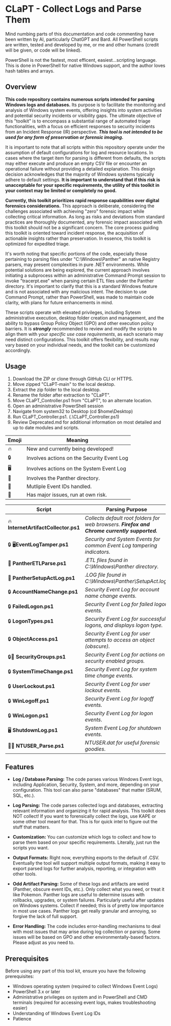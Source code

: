 # CLaPT - Collect Logs and Parse Them

Mind numbing parts of this documentation and code commenting have been written by AI, particularly ChatGPT and Bard. All PowerShell scripts are written, tested and developed by me, or me and other humans (credit will be given, or code will be linked).  

PowerShell is not the fastest, most efficent, easiest...scripting language. This is done in PowerShell for native Windows support, and the author loves hash tables and arrays.

## Overview

**This code repository contains numerous scripts intended for parsing Windows logs and databases.** Its purpose is to facilitate the monitoring and analysis of Windows system events, offering insights into system activities and potential security incidents or visibility gaps. The ultimate objective of this "toolkit" is to encompass a substantial range of automated triage functionalities, with a focus on efficient responses to security incidents from an Incident Response (IR) perspective. ***This tool is not intended to be used for any form of preservation or forensic imaging.***

It is important to note that all scripts within this repository operate under the assumption of default configurations for log and resource locations. In cases where the target item for parsing is different from defaults, the scripts may either execute and produce an empty CSV file or encounter an operational failure without providing a detailed explanation. This design decision acknowledges that the majority of Windows systems typically adhere to default settings. **It is important to understand that if this risk is unacceptable for your specific requirements, the utility of this toolkit in your context may be limited or completely no good.**

**Currently, this toolkit prioritizes rapid response capabilities over digital forensics considerations.** This approach is deliberate, considering the challenges associated with achieving "zero" forensic impact while collecting critical information. As long as risks and deviations from standard practices are thoroughly documented, any forensic impact associated with this toolkit should not be a significant concern. The core process guiding this toolkit is oriented toward incident response, the acquisition of actionable insights rather than preservation. In essence, this toolkit is optimized for expedited triage.

It's worth noting that specific portions of the code, especially those pertaining to parsing files under "C:\Windows\Panther" an native Registry parsers, may present complexities in pure .NET environments. While potential solutions are being explored, the current approach involves initiating a subprocess within an administrative Command Prompt session to invoke "tracerpt.exe" when parsing certain ETL files under the Panther directory. It's important to clarify that this is a standard Windows feature and is not associated with any malicious intent. The decision to use Command Prompt, rather than PowerShell, was made to maintain code clarity, with plans for future enhancements in mind.

These scripts operate with elevated privileges, including Sytesm administrative execution, desktop folder creation and management, and the ability to bypass Group Policy Object (GPO) and other execution policy barriers. It is ***strongly*** recommended to review and modify the scripts to align them with your *specific use case requirements*, as each scenario may need distinct configurations. This toolkit offers flexibility, and results may vary based on your individual needs, and the toolkit can be customized accordingly.

## Usage ## 

1. Download the ZIP or clone through GitHub CLI or HTTPS.
2. Move zipped "CLaPT-main" to the local desktop.
4. Extract the zip folder to the local desktop.
5. Rename the folder after extraction to "CLaPT".
6. Move CLaPT_Controller.ps1 from "CLaPT", to an alternate location.
7. Open an administrative PowerShell session
8. Navigate from system32 to Desktop (cd $home\Desktop\)
9. Run CLaPT_Controller.ps1. (.\CLaPT_Controller.ps1)
10. Review Deprecated.md for additional information on most detailed and up to date modules and scripts.

| Emoji | Meaning|
| --- | --- |
| 🔥 | New and currently being developed! |
| 🔒 | Involves actions on the Security Event Log |
| 🖥️ | Involves actions on the System Event Log |
| 🐆 | Involves the Panther directory. |
| 🧅 | Mutliple Event IDs handled. |
| 🤡 | Has major issues, run at own risk. |


| **Script** | **Parsing Purpose** |
| --- | --- |
| 🔥 **InternetArtifactCollector.ps1** | *Collects default root folders for web browsers. **Firefox and Chrome currently supported.*** |
| 🔒 🖥️**EventLogTamper.ps1**| *Security and System Events for common Event Log tampering indicators.*  |
| 🐆 **PantherETLParse.ps1** | *.ETL files found in _C:\Windows\Panther_ directory.* |
| 🐆 **PantherSetupActLog.ps1** | *.LOG file found in C:\Windows\Panther\SetupAct.log.* |
| 🔒 **AccountNameChange.ps1** | *Security Event Log for account name change events.* |
| 🔒 **FailedLogon.ps1** | *Security Event Log for failed logon events.* |
| 🔒 **LogonTypes.ps1** | *Security Event Log for successful logons, and displays logon type.* |
| 🔒 **ObjectAccess.ps1** | *Security Event Log for user attempts to access an object (obscure).* |
| 🔒🧅 **SecurityGroups.ps1** | *Security Event Log for actions on security enabled groups.* |
| 🔒 **SystemTimeChange.ps1** | *Security Event Log for system time change events.* |
| 🔒 **UserLockout.ps1** | *Security Event Log for user lockout events.* |
| 🔒 **WinLogoff.ps1** | *Security Event Log for logoff events.* |
| 🔒 **WinLogon.ps1** | *Security Event Log for logon events*. |
| 🖥️ **ShutdownLog.ps1** | *System Event Log for shutdown events.* |
| 🤡🔥 **NTUSER_Parse.ps1** | *NTUSER.dat for useful forensic goodies*. |
   
## Features

- **Log / Database Parsing:** The code parses various Windows Event logs, including Application, Security, System, and more, depending on your configuration. This tool can also parse "databases" that matter (SRUM, SQL, etc.).

- **Log Parsing:** The code parses collected logs and databases, extracting relevant information and organizing it for rapid analysis. This toolkit does NOT collect! If you want to forensically collect the logs, use KAPE or some other tool meant for that. This is for quick intel to figure out the stuff that matters.

- **Customization:** You can customize which logs to collect and how to parse them based on your specific requirements. Literally, just run the scripts you want.

- **Output Formats:** Right now, everything exports to the default of .CSV. Eventually the tool will support multiple output formats, making it easy to export parsed logs for further analysis, reporting, or integration with other tools.

- **Odd Artifact Parsing:** Some of these logs and artifacts are weird (Panther, obscure event IDs, etc.). Only collect what you need, or treat it like Pokemon. Panther logs are useful to determine issues with rollbacks, upgrades, or system failures. Particularly useful after updates on Windows systems. Collect if needed; this is of pretty low importance in most use cases. Panther logs get really granular and annoying, so forgive the lack of full support.

- **Error Handling:** The code includes error-handling mechanisms to deal with most issues that may arise during log collection or parsing. Some issues will be based on GPO and other environmentally-based factors. Please adjust as you need to.

## Prerequisites

Before using any part of this tool kit, ensure you have the following prerequisites:

- Windows operating system (required to collect Windows Event Logs)
- PowerShell 3.x or later  
- Administrative privileges on system and in PowerShell and CMD terminals (required for accessing event logs, makes troubleshooting easier)
- Understanding of Windows Event Log IDs
- Patience
